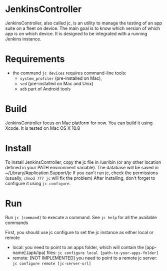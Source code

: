 JenkinsController
=================
JenkinsController, also called jc, is an utility to manage the testing of an app suite on a fleet on device.
The main goal is to know which version of which app is on which device.
It is designed to be integrated with a running Jenkins instance.

Requirements
=================
* the command ```jc devices``` requires command-line tools: 
	* ```system_profiler``` (pre-installed on Mac), 
	* ```sed``` (pre-installed on Mac and Unix)
	* ```adb``` part of Android tools

Build
=================
JenkinsController focus on Mac platform for now. You can build it using Xcode.
It is tested on Mac OS X 10.8

Install
=================
To install JenkinsController, copy the jc file in /usr/bin (or any other location defined in your PATH environment variable).
The database will be saved in ~/Library/Application Support/jc
If you can't run jc, check the permissions (usually, ```chmod 777 jc``` will fix the problem)
After installing, don't forget to configure it using ```jc configure```.

Run
=================
Run ```jc [command]``` to execute a command. See ```jc help``` for all the available commands

First, you should use jc configure to set the jc instance as either local or remote
* local: you need to point to an apps folder, which will contain the [app-name].(apk/ipa) files: ```jc configure local [path-to-your-apps-folder]```
* remote: [NOT IMPLEMENTED] you need to point to a remote jc server: ```jc configure remote [jc-server-url]```
